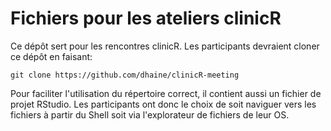 # Fichiers pour les ateliers clinicR

Ce dépôt sert pour les rencontres clinicR. Les participants devraient cloner ce dépôt en faisant:

	git clone https://github.com/dhaine/clinicR-meeting

Pour faciliter l'utilisation du répertoire correct, il contient aussi un fichier de projet RStudio. Les participants ont donc le choix de soit naviguer vers les fichiers à partir du Shell soit via l'explorateur de fichiers de leur OS.
